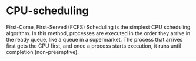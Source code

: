 # CPU-scheduling
First-Come, First-Served (FCFS) Scheduling is the simplest CPU scheduling algorithm. In this method, processes are executed in the order they arrive in the ready queue, like a queue in a supermarket. The process that arrives first gets the CPU first, and once a process starts execution, it runs until completion (non-preemptive).
